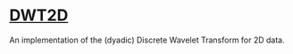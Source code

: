 # [DWT2D](https://vicente-gonzalez-ruiz.github.io/DWT/)
An implementation of the (dyadic) Discrete Wavelet Transform for 2D data.

